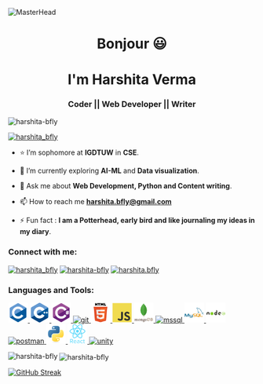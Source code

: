 ![MasterHead](https://pbs.twimg.com/profile_banners/1520056527465639936/1657176091/1080x360)
<h1 align="center">Bonjour 😃</h1>
<h1 align="center">I'm Harshita Verma</h1>
<h3 align="center">Coder || Web Developer || Writer</h3>
<!-- <img align="right" alt="image" width="400" src="https://wallpaperaccess.com/full/4767780.jpg">
 -->

<p align="left"> <img src="https://komarev.com/ghpvc/?username=harshita-bfly&label=Profile%20views&color=0e75b6&style=flat" alt="harshita-bfly" /> </p>

<p align="left"> <a href="https://twitter.com/harshita_bfly" target="blank"><img src="https://img.shields.io/twitter/follow/harshita_bfly?logo=twitter&style=for-the-badge" alt="harshita_bfly" /></a> </p>

- :star: I’m sophomore at **IGDTUW** in **CSE**.

- 🌱 I’m currently exploring **AI-ML** and **Data visualization**.

- 💬 Ask me about **Web Development, Python and Content writing**.

- 📫 How to reach me **harshita.bfly@gmail.com**

- ⚡ Fun fact : **I am a Potterhead, early bird and like journaling my ideas in my diary**.

<h3 align="left">Connect with me:</h3>
<p align="left">
<a href="https://twitter.com/harshita_bfly" target="blank"><img align="center" src="https://raw.githubusercontent.com/rahuldkjain/github-profile-readme-generator/master/src/images/icons/Social/twitter.svg" alt="harshita_bfly" height="30" width="40" /></a>
<a href="https://linkedin.com/in/harshita-bfly" target="blank"><img align="center" src="https://raw.githubusercontent.com/rahuldkjain/github-profile-readme-generator/master/src/images/icons/Social/linked-in-alt.svg" alt="harshita-bfly" height="30" width="40" /></a>
<a href="https://instagram.com/harshita.bfly" target="blank"><img align="center" src="https://raw.githubusercontent.com/rahuldkjain/github-profile-readme-generator/master/src/images/icons/Social/instagram.svg" alt="harshita.bfly" height="30" width="40" /></a>
</p>

<h3 align="left">Languages and Tools:</h3>
<p align="left">
<!--   <a href="https://angular.io" target="_blank" rel="noreferrer"> -->
<!--     <a href="https://www.blender.org/" target="_blank" rel="noreferrer"> <img src="https://download.blender.org/branding/community/blender_community_badge_white.svg" alt="blender" width="40" height="40"/> </a> -->
<!--   <a href="https://getbootstrap.com" target="_blank" rel="noreferrer"> <img src="https://raw.githubusercontent.com/devicons/devicon/master/icons/bootstrap/bootstrap-plain-wordmark.svg" alt="bootstrap" width="40" height="40"/> </a> -->
 <a href="https://www.cprogramming.com/" target="_blank" rel="noreferrer"> <img src="https://raw.githubusercontent.com/devicons/devicon/master/icons/c/c-original.svg" alt="c" width="40" height="40"/> </a> <a href="https://www.w3schools.com/cpp/" target="_blank" rel="noreferrer"> <img src="https://raw.githubusercontent.com/devicons/devicon/master/icons/cplusplus/cplusplus-original.svg" alt="cplusplus" width="40" height="40"/> </a>
  <a href="https://www.w3schools.com/cs/" target="_blank" rel="noreferrer"> <img src="https://raw.githubusercontent.com/devicons/devicon/master/icons/csharp/csharp-original.svg" alt="csharp" width="40" height="40"/> </a>
<!--   <a href="https://www.figma.com/" target="_blank" rel="noreferrer"> <img src="https://www.vectorlogo.zone/logos/figma/figma-icon.svg" alt="figma" width="40" height="40"/> </a> <a href="https://firebase.google.com/" target="_blank" rel="noreferrer"> <img src="https://www.vectorlogo.zone/logos/firebase/firebase-icon.svg" alt="firebase" width="40" height="40"/> </a> --> <a href="https://git-scm.com/" target="_blank" rel="noreferrer"> <img src="https://www.vectorlogo.zone/logos/git-scm/git-scm-icon.svg" alt="git" width="40" height="40"/> </a>
  <a href="https://www.w3.org/html/" target="_blank" rel="noreferrer"> <img src="https://raw.githubusercontent.com/devicons/devicon/master/icons/html5/html5-original-wordmark.svg" alt="html5" width="40" height="40"/> </a> <a href="https://developer.mozilla.org/en-US/docs/Web/JavaScript" target="_blank" rel="noreferrer"> <img src="https://raw.githubusercontent.com/devicons/devicon/master/icons/javascript/javascript-original.svg" alt="javascript" width="40" height="40"/> </a>
 <a href="https://www.mongodb.com/" target="_blank" rel="noreferrer"> <img src="https://raw.githubusercontent.com/devicons/devicon/master/icons/mongodb/mongodb-original-wordmark.svg" alt="mongodb" width="40" height="40"/> </a> 
  <a href="https://www.microsoft.com/en-us/sql-server" target="_blank" rel="noreferrer"> <img src="https://www.svgrepo.com/show/303229/microsoft-sql-server-logo.svg" alt="mssql" width="40" height="40"/> </a> <a href="https://www.mysql.com/" target="_blank" rel="noreferrer"> <img src="https://raw.githubusercontent.com/devicons/devicon/master/icons/mysql/mysql-original-wordmark.svg" alt="mysql" width="40" height="40"/> </a> <a href="https://nodejs.org" target="_blank" rel="noreferrer"> <img src="https://raw.githubusercontent.com/devicons/devicon/master/icons/nodejs/nodejs-original-wordmark.svg" alt="nodejs" width="40" height="40"/> </a>
  <a href="https://postman.com" target="_blank" rel="noreferrer"> <img src="https://www.vectorlogo.zone/logos/getpostman/getpostman-icon.svg" alt="postman" width="40" height="40"/> </a> <a href="https://www.python.org" target="_blank" rel="noreferrer"> <img src="https://raw.githubusercontent.com/devicons/devicon/master/icons/python/python-original.svg" alt="python" width="40" height="40"/> </a>
  <a href="https://reactjs.org/" target="_blank" rel="noreferrer"> <img src="https://raw.githubusercontent.com/devicons/devicon/master/icons/react/react-original-wordmark.svg" alt="react" width="40" height="40"/> </a>
 <a href="https://unity.com/" target="_blank" rel="noreferrer"> <img src="https://www.vectorlogo.zone/logos/unity3d/unity3d-icon.svg" alt="unity" width="40" height="40"/> </a> </p>

<p><img align="left" src="https://github-readme-stats.vercel.app/api/top-langs?username=harshita-bfly&show_icons=true&locale=en&layout=compact" alt="harshita-bfly" /></p>

<p>&nbsp;<img align="center" src="https://github-readme-stats.vercel.app/api?username=harshita-bfly&show_icons=true&locale=en" alt="harshita-bfly" /></p>

<!-- <p><img align="center" src="https://github-readme-streak-stats.herokuapp.com/?user=harshita-bfly&" alt="harshita-bfly" /></p>
 -->
 
 [![GitHub Streak](https://github-readme-streak-stats.herokuapp.com?user=harshita-bfly)](https://git.io/streak-stats)

